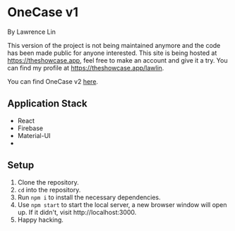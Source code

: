 # OneCase v1

By Lawrence Lin

This version of the project is not being maintained anymore and the code has been made public for anyone interested. This site is being hosted at https://theshowcase.app, feel free to make an account and give it a try. You can find my profile at https://theshowcase.app/lawlin. 

You can find OneCase v2 [here](https://github.com/law-lin/onecase-v2).

## Application Stack
- React
- Firebase
- Material-UI
- 
##  Setup
1. Clone the repository.
2. `cd` into the repository.
3. Run `npm i` to install the necessary dependencies.
4. Use `npm start` to start the local server, a new browser window will open up. If it didn't, visit http://localhost:3000.
5. Happy hacking. 
